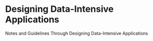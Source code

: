 # Designing Data-Intensive Applications
Notes and Guidelines Through Designing Data-Intensive Applications

